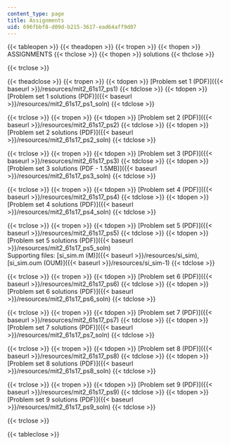 ```yaml
---
content_type: page
title: Assignments
uid: 696fbbf8-d09d-b215-3617-ead64aff9d07
---
```


{{< tableopen >}}
{{< theadopen >}}
{{< tropen >}}
{{< thopen >}}
ASSIGNMENTS
{{< thclose >}}
{{< thopen >}}
solutions
{{< thclose >}}

{{< trclose >}}

{{< theadclose >}}
{{< tropen >}}
{{< tdopen >}}
[Problem set 1 (PDF)]({{< baseurl >}}/resources/mit2_61s17_ps1)
{{< tdclose >}}
{{< tdopen >}}
[Problem set 1 solutions (PDF)]({{< baseurl >}}/resources/mit2_61s17_ps1_soln)
{{< tdclose >}}

{{< trclose >}}
{{< tropen >}}
{{< tdopen >}}
[Problem set 2 (PDF)]({{< baseurl >}}/resources/mit2_61s17_ps2)
{{< tdclose >}}
{{< tdopen >}}
[Problem set 2 solutions (PDF)]({{< baseurl >}}/resources/mit2_61s17_ps2_soln)
{{< tdclose >}}

{{< trclose >}}
{{< tropen >}}
{{< tdopen >}}
[Problem set 3 (PDF)]({{< baseurl >}}/resources/mit2_61s17_ps3)
{{< tdclose >}}
{{< tdopen >}}
[Problem set 3 solutions (PDF - 1.5MB)]({{< baseurl >}}/resources/mit2_61s17_ps3_soln)
{{< tdclose >}}

{{< trclose >}}
{{< tropen >}}
{{< tdopen >}}
[Problem set 4 (PDF)]({{< baseurl >}}/resources/mit2_61s17_ps4)
{{< tdclose >}}
{{< tdopen >}}
[Problem set 4 solutions (PDF)]({{< baseurl >}}/resources/mit2_61s17_ps4_soln)
{{< tdclose >}}

{{< trclose >}}
{{< tropen >}}
{{< tdopen >}}
[Problem set 5 (PDF)]({{< baseurl >}}/resources/mit2_61s17_ps5)
{{< tdclose >}}
{{< tdopen >}}
[Problem set 5 solutions (PDF)]({{< baseurl >}}/resources/mit2_61s17_ps5_soln)  
Supporting files: [si\_sim.m (M)]({{< baseurl >}}/resources/si_sim), [si\_sim.oum (OUM)]({{< baseurl >}}/resources/si_sim-1)
{{< tdclose >}}

{{< trclose >}}
{{< tropen >}}
{{< tdopen >}}
[Problem set 6 (PDF)]({{< baseurl >}}/resources/mit2_61s17_ps6)
{{< tdclose >}}
{{< tdopen >}}
[Problem set 6 solutions (PDF)]({{< baseurl >}}/resources/mit2_61s17_ps6_soln)
{{< tdclose >}}

{{< trclose >}}
{{< tropen >}}
{{< tdopen >}}
[Problem set 7 (PDF)]({{< baseurl >}}/resources/mit2_61s17_ps7)
{{< tdclose >}}
{{< tdopen >}}
[Problem set 7 solutions (PDF)]({{< baseurl >}}/resources/mit2_61s17_ps7_soln)
{{< tdclose >}}

{{< trclose >}}
{{< tropen >}}
{{< tdopen >}}
[Problem set 8 (PDF)]({{< baseurl >}}/resources/mit2_61s17_ps8)
{{< tdclose >}}
{{< tdopen >}}
[Problem set 8 solutions (PDF)]({{< baseurl >}}/resources/mit2_61s17_ps8_soln)
{{< tdclose >}}

{{< trclose >}}
{{< tropen >}}
{{< tdopen >}}
[Problem set 9 (PDF)]({{< baseurl >}}/resources/mit2_61s17_ps9)
{{< tdclose >}}
{{< tdopen >}}
[Problem set 9 solutions (PDF)]({{< baseurl >}}/resources/mit2_61s17_ps9_soln)
{{< tdclose >}}

{{< trclose >}}

{{< tableclose >}}